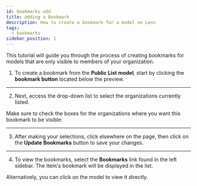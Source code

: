 ```yaml
---
id: bookmarks-add
title: Adding a Bookmark 
description: How to create a bookmark for a model on Lens
tags:
  - bookmarks
sidebar_position: 1
---
```


This tutorial will guide you through the process of creating bookmarks for models that are only visible to members of your organization.

1. To create a bookmark from the **Public List model**, start by clicking the **bookmark button** located below the preview.

---

2. Next, access the drop-down list to select the organizations currently listed.

Make sure to check the boxes for the organizations where you want this bookmark to be visible.

---

3. After making your selections, click elsewhere on the page, then click on the **Update Bookmarks** button to save your changes.

---

4. To view the bookmarks, select the **Bookmarks** link found in the left sidebar. The item's bookmark will be displayed in the list.

Alternatively, you can click on the model to view it directly.